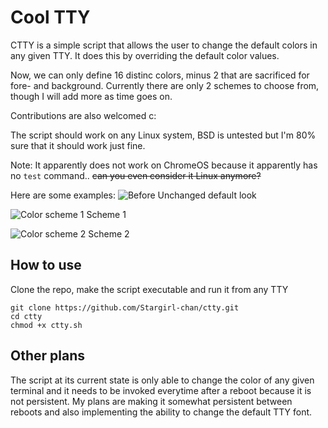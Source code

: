 # Cool TTY

CTTY is a simple script that allows the user to change the default colors in any given TTY.
It does this by overriding the default color values.

Now, we can only define 16 distinc colors, minus 2 that are sacrificed for fore- and background.
Currently there are only 2 schemes to choose from, though I will add more as time goes on.

Contributions are also welcomed c:

The script should work on any Linux system, BSD is untested but I'm 80% sure that it should work just fine.

Note: It apparently does not work on ChromeOS because it apparently has no `test` command.. ~~can you even consider it Linux anymore?~~


Here are some examples:
![Before](https://github.com/Stargirl-chan/ctty/blob/master/default.png)
Unchanged default look

![Color scheme 1](https://github.com/Stargirl-chan/ctty/blob/master/scheme_1.png)
Scheme 1

![Color scheme 2](https://github.com/Stargirl-chan/ctty/blob/master/scheme_2.png)
Scheme 2

## How to use

Clone the repo, make the script executable and run it from any TTY
```
git clone https://github.com/Stargirl-chan/ctty.git
cd ctty
chmod +x ctty.sh
```

## Other plans

The script at its current state is only able to change the color of any given terminal and it needs to be invoked everytime after a reboot because it is not persistent.
My plans are making it somewhat persistent between reboots and also implementing the ability to change the default TTY font.
